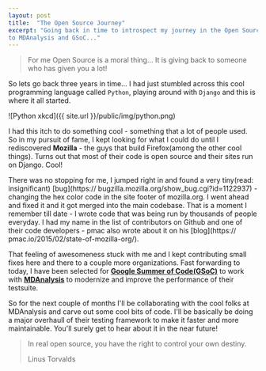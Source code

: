 ```yaml
---
layout: post
title:  "The Open Source Journey"
excerpt: "Going back in time to introspect my journey in the Open Source Universe - from Mozilla 
to MDAnalysis and GSoC..."
---
```


> For me Open Source is a moral thing... It is giving back to someone who has given you a lot!

So lets go back three years in time... I had just stumbled across this cool programming language called `Python`,
playing around with `Django` and this is where it all started.

![Python xkcd]({{ site.url }}/public/img/python.png)

I had this itch to do something cool - something that a lot of people used. So in my pursuit of fame, I kept looking 
for what I could do until I rediscovered **Mozilla** - the guys that build Firefox(among the other cool things). Turns 
out that most of their code is open source and their sites run on Django. Cool!

There was no stopping for me, I jumped right in and found a very tiny(read: insignificant) [bug](https://
bugzilla.mozilla.org/show_bug.cgi?id=1122937) - changing the hex color 
code in the site footer of mozilla.org. I went ahead and fixed it and it got merged into the main codebase. That is a 
moment I remember till date - I wrote code that was being run by thousands of people everyday. I had my name in 
the list of contributors on Github and one of their code developers - pmac also wrote about it on his [blog](https://
pmac.io/2015/02/state-of-mozilla-org/).

That feeling of awesomeness stuck with me and I kept contributing small fixes here and there to a couple more 
organizations. Fast forwarding to today, I have been selected for [**Google Summer of Code(GSoC)**](https://summerofcode.withgoogle.com/projects/#5803653609816064) to work with [**MDAnalysis**](http://www.mdanalysis.org/) to modernize and improve the performance of their testsuite.

So for the next couple of months I'll be collaborating with the cool folks at MDAnalysis and carve out some cool bits
of code. I'll be basically be doing a major overhaull of their testing framework to make it faster and more 
maintainable. You'll surely get to hear about it in the near future!


> In real open source, you have the right to control your own destiny.
>
> Linus Torvalds